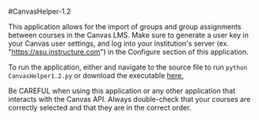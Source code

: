 #CanvasHelper-1.2

This application allows for the import of groups and group assignments between courses in the Canvas LMS. Make sure to generate a user key in your Canvas user settings, and log into your institution's server (ex. "https://asu.instructure.com") in the Configure section of this application.

To run the application, either and navigate to the source file to run `python CanvasHelper1.2.py` or download the executable [here.](http://https://drive.google.com/file/d/1Skt_mYbetIqPWdkoQaIjlEKyK8MenBru/view?usp=sharing "here.")

Be CAREFUL when using this application or any other application that interacts with the Canvas API. Always double-check that your courses are correctly selected and that they are in the correct order. 

